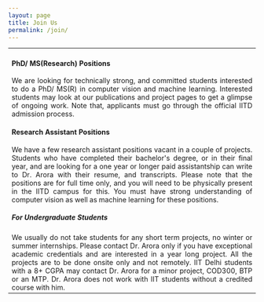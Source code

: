```yaml
---
layout: page
title: Join Us
permalink: /join/
---
```


<table style="font-size: 14px" align="center"> 
<tr>
<td>
<div align="justify" class="style-paragraph">

<h4 id="phd-ms-research-positions">PhD/ MS(Research) Positions</h4>
We are looking for technically strong, and committed students interested to do a PhD/ MS(R) in computer vision and machine learning. Interested students may look at our publications and project pages to get a glimpse of ongoing work. Note that, applicants must go through the official IITD admission process. 
<br>
<h4 id="research-assistant-positions">Research Assistant Positions</h4>
We have a few research assistant positions vacant in a couple of projects. Students who have completed their bachelor&#39;s degree, or in their final year, and are looking for a one year or longer paid assistantship can write to Dr. Arora with their resume, and transcripts. Please note that the positions are for full time only, and you will need to be physically present in the IITD campus for this. You must have strong understanding of computer vision as well as machine learning for these positions.
<br>

<h5 id="for-undergraduate-students">For Undergraduate Students</h4>
We usually do not take students for any short term projects, no winter or summer internships. Please contact Dr. Arora only if you have exceptional academic credentials and are interested in a year long project. All the projects are to be done onsite only and not remotely. IIT Delhi students with a 8+ CGPA may contact Dr. Arora for a minor project, COD300, BTP or an MTP. Dr. Arora does not work with IIT students without a credited course with him.

</div>
</td>
</tr>
</table>

